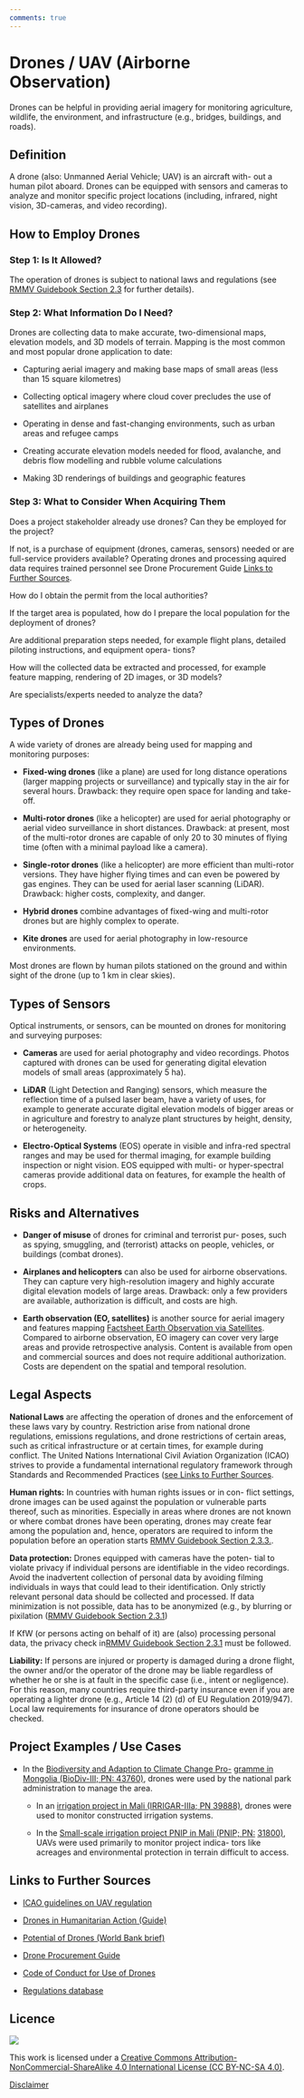 ```yaml
---
comments: true
---
```


# Drones / UAV (Airborne Observation)
 
 Drones can be helpful in providing aerial imagery for monitoring
  agriculture, wildlife, the environment, and infrastructure (e.g.,
  bridges, buildings, and roads).

## Definition

  A drone (also: Unmanned Aerial Vehicle; UAV) is an aircraft with- out
  a human pilot aboard. Drones can be equipped with sensors and cameras
  to analyze and monitor specific project locations (including,
  infrared, night vision, 3D-cameras, and video recording).

## How to Employ Drones

### Step 1: Is It Allowed?

  The operation of drones is subject to national laws and regulations (see [RMMV Guidebook Section 2.3](https://www.kfw-entwicklungsbank.de/Service/Publications-Videos/Publications-by-topic/Digitalisation/RMMV-Guidebook/) for
  further details).

### Step 2: What Information Do I Need?

  Drones are collecting data to make accurate, two-dimensional maps,
  elevation models, and 3D models of terrain. Mapping is the most common
  and most popular drone application to date:

-   Capturing aerial imagery and making base maps of small areas (less than 15 square kilometres)

-   Collecting optical imagery where cloud cover precludes the use of
    satellites and airplanes

-   Operating in dense and fast-changing environments, such as urban
    areas and refugee camps

-   Creating accurate elevation models needed for flood, avalanche,
    and debris flow modelling and rubble volume calculations

-   Making 3D renderings of buildings and geographic features

### Step 3: What to Consider When Acquiring Them

  Does a project stakeholder already use drones? Can they be employed
  for the project?
 
  If not, is a purchase of equipment (drones, cameras, sensors) needed
  or are full-service providers available? Operating drones and
  processing aquired data requires trained personnel see Drone
  Procurement Guide [Links to Further Sources](#links-to-further-sources).
 
  How do I obtain the permit from the local authorities?
 
  If the target area is populated, how do I prepare the local population
  for the deployment of drones?
 
  Are additional preparation steps needed, for example flight plans,
  detailed piloting instructions, and equipment opera- tions?
 
  How will the collected data be extracted and processed, for example
  feature mapping, rendering of 2D images, or 3D models?
 
  Are specialists/experts needed to analyze the data?

## Types of Drones

  A wide variety of drones are already being used for mapping and
  monitoring purposes:

-   **Fixed-wing drones** (like a plane) are used for long distance operations (larger mapping projects or surveillance) and typically
  stay in the air for several hours. Drawback: they require open space
  for landing and take-off.

-   **Multi-rotor drones** (like a helicopter) are used for aerial photography or aerial video surveillance in short distances. Drawback:
  at present, most of the multi-rotor drones are capable of only 20 to
  30 minutes of flying time (often with a minimal payload like a
  camera).

-   **Single-rotor drones** (like a helicopter) are more efficient than multi-rotor versions. They have higher flying times and can even be
  powered by gas engines. They can be used for aerial laser scanning
  (LiDAR). Drawback: higher costs, complexity, and danger.

-   **Hybrid drones** combine advantages of fixed-wing and multi-rotor drones but are highly complex to operate.

-   **Kite drones** are used for aerial photography in low-resource
    environments.

  Most drones are flown by human pilots stationed on the ground and
  within sight of the drone (up to 1 km in clear skies).

## Types of Sensors

  Optical instruments, or sensors, can be mounted on drones for
  monitoring and surveying purposes:

-   **Cameras** are used for aerial photography and video recordings.
    Photos captured with drones can be used for generating digital
    elevation models of small areas (approximately 5 ha).

-   **LiDAR** (Light Detection and Ranging) sensors, which measure the reflection time of a pulsed laser beam, have a variety of uses,
  for example to generate accurate digital elevation models of bigger
  areas or in agriculture and forestry to analyze plant structures by
  height, density, or heterogeneity.

-   **Electro-Optical Systems** (EOS) operate in visible and infra-red spectral ranges and may be used for thermal imaging, for example
  building inspection or night vision. EOS equipped with multi- or hyper-spectral cameras provide additional data on
  features, for example the health of crops.

## Risks and Alternatives

-   **Danger of misuse** of drones for criminal and terrorist pur-
    poses, such as spying, smuggling, and (terrorist) attacks on people,
    vehicles, or buildings (combat drones).

-   **Airplanes and helicopters** can also be used for airborne observations. They can capture very high-resolution imagery and highly
  accurate digital elevation models of large areas. Drawback: only a few
  providers are available, authorization is difficult, and costs are
  high.

-   **Earth observation (EO, satellites)** is another source for aerial
    imagery and features mapping [Factsheet Earth Observation via Satellites](satellites.md).
    Compared to airborne observation, EO imagery can cover very large
    areas and provide retrospective analysis. Content is available from
    open and commercial sources and does not require additional
    authorization. Costs are dependent on the spatial and temporal
    resolution.

## Legal Aspects

  **National Laws** are affecting the operation of drones and the
  enforcement of these laws vary by country. Restriction arise from
  national drone regulations, emissions regulations, and drone
  restrictions of certain areas, such as critical infrastructure or at
  certain times, for example during conflict. The United Nations
  International Civil Aviation Organization (ICAO) strives to provide a
  fundamental international regulatory framework through Standards and
  Recommended Practices ([see Links to Further Sources](#links-to-further-sources).
 
  **Human rights:** In countries with human rights issues or in con-
  flict settings, drone images can be used against the population or
  vulnerable parts thereof, such as minorities. Especially in areas
  where drones are not known or where combat drones have been operating,
  drones may create fear among the population and, hence, operators are
  required to inform the population before an operation starts [RMMV
  Guidebook Section 2.3.3.](https://www.kfw-entwicklungsbank.de/Service/Publications-Videos/Publications-by-topic/Digitalisation/RMMV-Guidebook/).
 
  **Data protection:** Drones equipped with cameras have the poten- tial
  to violate privacy if individual persons are identifiable in the video
  recordings. Avoid the inadvertent collection of personal data by
  avoiding filming individuals in ways that could lead to their
  identification. Only strictly relevant personal data should be
  collected and processed. If data minimization is not possible, data
  has to be anonymized (e.g., by blurring or pixilation ([RMMV Guidebook Section 2.3.1](https://www.kfw-entwicklungsbank.de/Service/Publications-Videos/Publications-by-topic/Digitalisation/RMMV-Guidebook/))

  If KfW (or persons acting on behalf of it) are (also) processing
  personal data, the privacy check in[RMMV Guidebook Section 2.3.1](https://www.kfw-entwicklungsbank.de/Service/Publications-Videos/Publications-by-topic/Digitalisation/RMMV-Guidebook/) must be followed.
 
  **Liability:** If persons are injured or property is damaged during a
  drone flight, the owner and/or the operator of the drone may be liable
  regardless of whether he or she is at fault in the specific case
  (i.e., intent or negligence). For this reason, many countries require
  third-party insurance even if you are operating a lighter drone (e.g.,
  Article 14 (2) (d) of EU Regulation 2019/947). Local law requirements
  for insurance of drone operators should be checked.

## Project Examples / Use Cases

-   In the [Biodiversity and Adaption to Climate Change
    Pro-](https://www.kfw-entwicklungsbank.de/ipfz/Projektdatenbank/BiodiversitÃ¤t-und-Anpassung-an-den-Klimawandel-III-43760.htm)
    [gramme in Mongolia (BioDiv-III; PN:
    43760)](https://www.kfw-entwicklungsbank.de/ipfz/Projektdatenbank/BiodiversitÃ¤t-und-Anpassung-an-den-Klimawandel-III-43760.htm),
    drones were used by the national park administration to manage the
    area.

    -   In an [irrigation project in Mali (IRRIGAR-IIIa; PN
        39888)](https://www.kfw-entwicklungsbank.de/ipfz/Projektdatenbank/UnterstÃ¼tzung-des-nationalen-Programms-zur-nachhaltigen-KleinbewÃ¤sserungslandwirtschaft-II-39888.htm),
        drones were used to monitor constructed irrigation systems.

    -   In the [Small-scale irrigation project PNIP in Mali (PNIP;
        PN:](https://www.kfw-entwicklungsbank.de/ipfz/Projektdatenbank/UnterstÃ¼tzung-des-Nationalen-Programms-zur-nachhaltigen-KleinbewÃ¤sserungslandwirtschaft-31800.htm)
        [31800)](https://www.kfw-entwicklungsbank.de/ipfz/Projektdatenbank/UnterstÃ¼tzung-des-Nationalen-Programms-zur-nachhaltigen-KleinbewÃ¤sserungslandwirtschaft-31800.htm),
        UAVs were used primarily to monitor project indica- tors like
        acreages and environmental protection in terrain difficult to
        access.

## Links to Further Sources

-   [ICAO guidelines on UAV regulation](https://www.icao.int/safety/ua )

-   [Drones in Humanitarian Action (Guide)](https://reliefweb.int/sites/reliefweb.int/files/resources/Drones%20in%20Humanitarian%20Action.pdf)

-   [Potential of Drones (World Bank brief)](https://www.worldbank.org/en/topic/transport/brief/drones-for-development)
-   [Drone Procurement Guide](https://www.ictworks.org/wp-content/uploads/2018/10/usaid-UAV-buying-guide.pdf)

-   [Code of Conduct for Use of Drones](https://docs.google.com/document/d/1Uez75_qmIVMxY35OzqMd_HPzSf-Ey43lJ_mye-kEEpQ/edit)

-   [Regulations database](https://www.droneregulations.info/) 

## Licence
![](https://i.creativecommons.org/l/by-nc-sa/4.0/88x31.png)

This work is licensed under a [Creative Commons Attribution-NonCommercial-ShareAlike 4.0 International License (CC BY-NC-SA 4.0)](https://creativecommons.org/licenses/by-nc-sa/4.0/).

[Disclaimer](../disclaimer.md)
